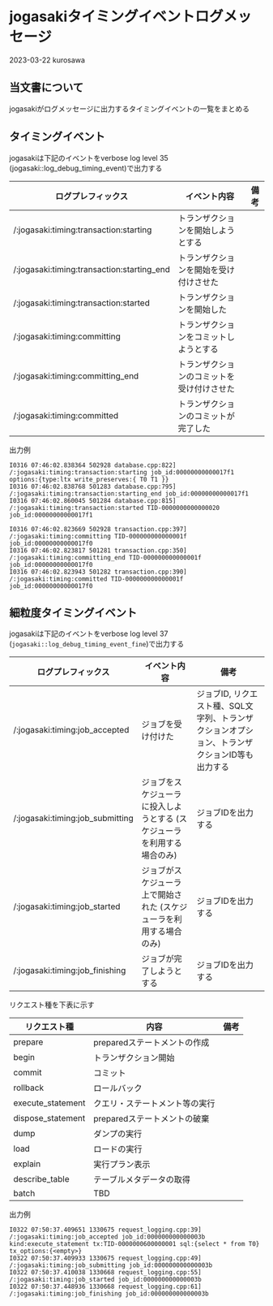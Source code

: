 # jogasakiタイミングイベントログメッセージ

2023-03-22 kurosawa


## 当文書について

jogasakiがログメッセージに出力するタイミングイベントの一覧をまとめる

## タイミングイベント

jogasakiは下記のイベントをverbose log level 35 (jogasaki::log_debug_timing_event)で出力する


|  ログプレフィックス  |  イベント内容  | 備考 |
| ---- | ---- | ---- |
| /:jogasaki:timing:transaction:starting | トランザクションを開始しようとする | |
| /:jogasaki:timing:transaction:starting_end | トランザクションを開始を受け付けさせた | |
| /:jogasaki:timing:transaction:started | トランザクションを開始した| |
| /:jogasaki:timing:committing | トランザクションをコミットしようとする | |
| /:jogasaki:timing:committing_end | トランザクションのコミットを受け付けさせた | |
| /:jogasaki:timing:committed | トランザクションのコミットが完了した| |

出力例
```
I0316 07:46:02.838364 502928 database.cpp:822] /:jogasaki:timing:transaction:starting job_id:00000000000017f1 options:{type:ltx write_preserves:{ T0 T1 }}
I0316 07:46:02.838768 501283 database.cpp:795] /:jogasaki:timing:transaction:starting_end job_id:00000000000017f1
I0316 07:46:02.860045 501284 database.cpp:815] /:jogasaki:timing:transaction:started TID-0000000000000020 job_id:00000000000017f1

I0316 07:46:02.823669 502928 transaction.cpp:397] /:jogasaki:timing:committing TID-000000000000001f job_id:00000000000017f0
I0316 07:46:02.823817 501281 transaction.cpp:350] /:jogasaki:timing:committing_end TID-000000000000001f job_id:00000000000017f0
I0316 07:46:02.823943 501282 transaction.cpp:390] /:jogasaki:timing:committed TID-000000000000001f job_id:00000000000017f0
```

## 細粒度タイミングイベント

jogasakiは下記のイベントをverbose log level 37 (`jogasaki::log_debug_timing_event_fine`)で出力する

|  ログプレフィックス  |  イベント内容  | 備考 |
| ---- | ---- | ---- |
|/:jogasaki:timing:job_accepted | ジョブを受け付けた | ジョブID, リクエスト種、SQL文字列、トランザクションオプション、トランザクションID等も出力する |
|/:jogasaki:timing:job_submitting | ジョブをスケジューラに投入しようとする (スケジューラを利用する場合のみ) | ジョブIDを出力する |
|/:jogasaki:timing:job_started | ジョブがスケジューラ上で開始された (スケジューラを利用する場合のみ) | ジョブIDを出力する|
|/:jogasaki:timing:job_finishing | ジョブが完了しようとする | ジョブIDを出力する|


リクエスト種を下表に示す

|  リクエスト種 |  内容  | 備考 |
| ---- | ---- | ---- |
|prepare | preparedステートメントの作成| |
|begin | トランザクション開始 | |
|commit | コミット | |
|rollback | ロールバック | |
|execute_statement | クエリ・ステートメント等の実行 | |
|dispose_statement  | preparedステートメントの破棄 | |
|dump  | ダンプの実行 | |
|load  | ロードの実行 | |
|explain | 実行プラン表示 | |
|describe_table  | テーブルメタデータの取得 | |
|batch | TBD | |

出力例
```
I0322 07:50:37.409651 1330675 request_logging.cpp:39] /:jogasaki:timing:job_accepted job_id:000000000000003b kind:execute_statement tx:TID-0000000600000001 sql:{select * from T0} tx_options:{<empty>}
I0322 07:50:37.409933 1330675 request_logging.cpp:49] /:jogasaki:timing:job_submitting job_id:000000000000003b
I0322 07:50:37.410038 1330668 request_logging.cpp:55] /:jogasaki:timing:job_started job_id:000000000000003b
I0322 07:50:37.448936 1330668 request_logging.cpp:61] /:jogasaki:timing:job_finishing job_id:000000000000003b
```
